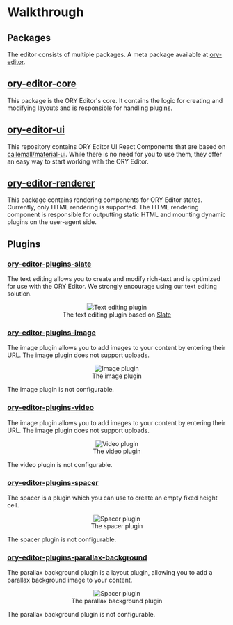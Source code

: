 # Walkthrough

## Packages

The editor consists of multiple packages. A meta package available at [ory-editor](https://www.npmjs.com/package/ory-editor).

## [ory-editor-core](https://www.npmjs.com/package/ory-editor-core)

This package is the ORY Editor's core. It contains the logic for creating and modifying layouts and is responsible for
handling plugins.

## [ory-editor-ui](https://www.npmjs.com/package/ory-editor-ui)

This repository contains ORY Editor UI React Components that are based on
[callemall/material-ui](https://github.com/callemall/material-ui). While there is no need for you to use them, they
offer an easy way to start working with the ORY Editor.

## [ory-editor-renderer](https://www.npmjs.com/package/ory-editor-renderer)

This package contains rendering components for ORY Editor states. Currently, only HTML rendering is supported. The
HTML rendering component is responsible for outputting static HTML and mounting dynamic plugins on the user-agent side.

## Plugins

### [ory-editor-plugins-slate](https://www.npmjs.com/package/ory-editor-plugins-slate)

The text editing allows you to create and modify rich-text and is optimized for use with the ORY Editor. We strongly
encourage using our text editing solution.

<p>
  <figure align="center">
    <img alt="Text editing plugin" src="/images/text-editing-plugin.gif"><br>
    <figcaption>The text editing plugin based on <a href="http://slatejs.org">Slate</a></figcaption>
  </figure>
</p>

### [ory-editor-plugins-image](https://www.npmjs.com/package/ory-editor-plugins-image)

The image plugin allows you to add images to your content by entering their URL. The image plugin does not support
uploads.

<p>
  <figure align="center">
    <img alt="Image plugin" src="/images/image-plugin.gif"><br>
    <figcaption>The image plugin</figcaption>
  </figure>
</p>

The image plugin is not configurable.

### [ory-editor-plugins-video](https://www.npmjs.com/package/ory-editor-plugins-video)

The image plugin allows you to add images to your content by entering their URL. The image plugin does not support
uploads.

<p>
  <figure align="center">
    <img alt="Video plugin" src="/images/video-plugin.gif"><br>
    <figcaption>The video plugin</figcaption>
  </figure>
</p>

The video plugin is not configurable.

### [ory-editor-plugins-spacer](https://www.npmjs.com/package/ory-editor-plugins-spacer)

The spacer is a plugin which you can use to create an empty fixed height cell.

<p>
  <figure align="center">
    <img alt="Spacer plugin" src="/images/spacer-plugin.gif"><br>
    <figcaption>The spacer plugin</figcaption>
  </figure>
</p>

The spacer plugin is not configurable.

### [ory-editor-plugins-parallax-background](https://www.npmjs.com/package/ory-editor-plugins-parallax-background)

The parallax background plugin is a layout plugin, allowing you to add a parallax background image to your content.

<p>
  <figure align="center">
    <img alt="Spacer plugin" src="/images/parallax-background.gif"><br>
    <figcaption>The parallax background plugin</figcaption>
  </figure>
</p>

The parallax background plugin is not configurable.
